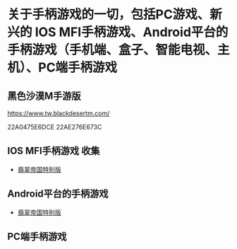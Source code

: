 # 关于手柄游戏的一切，包括PC游戏、新兴的 IOS MFI手柄游戏、Android平台的手柄游戏（手机端、盒子、智能电视、主机）、PC端手柄游戏

## 黑色沙漠M手游版

https://www.tw.blackdesertm.com/

22A0475E6DCE
22AE276E673C


## IOS MFI手柄游戏 收集
 - [翡翠帝国特别版](https://itunes.apple.com/cn/app/jade-empire-special-edition/id1108475553?mt=8)
## Android平台的手柄游戏
 - [翡翠帝国特别版](http://android.d.cn/game/75902.html)
## PC端手柄游戏

